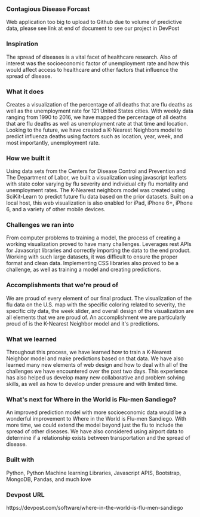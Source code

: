<h3>Contagious Disease Forcast</h3>
Web application too big to upload to Github due to volume of predictive data, please see link at end of document to see our project in DevPost
<h3>Inspiration</h3>
The spread of diseases is a vital facet of healthcare research. Also of interest was the socioeconomic factor of unemployment rate and how this would affect access to healthcare and other factors that influence the spread of disease.

<h3>What it does</h3>
Creates a visualization of the percentage of all deaths that are flu deaths as well as the unemployment rate for 121 United States cities. With weekly data ranging from 1990 to 2016, we have mapped the percentage of all deaths that are flu deaths as well as unemployment rate at that time and location. Looking to the future, we have created a K-Nearest Neighbors model to predict influenza deaths using factors such as location, year, week, and most importantly, unemployment rate.

<h3>How we built it</h3>
Using data sets from the Centers for Disease Control and Prevention and The Department of Labor, we built a visualization using javascript leaflets with state color varying by flu severity and individual city flu mortality and unemployment rates. The K-Nearest neighbors model was created using SciKit-Learn to predict future flu data based on the prior datasets. Built on a local host, this web visualization is also enabled for iPad, iPhone 6+, iPhone 6, and a variety of other mobile devices.

<h3>Challenges we ran into</h3>
From computer problems to training a model, the process of creating a working visualization proved to have many challenges. Leverages rest APIs for Javascript libraries and correctly importing the data to the end product. Working with such large datasets, it was difficult to ensure the proper format and clean data. Implementing CSS libraries also proved to be a challenge, as well as training a model and creating predictions.

<h3>Accomplishments that we're proud of</h3>
We are proud of every element of our final product. The visualization of the flu data on the U.S. map with the specific coloring related to severity, the specific city data, the week slider, and overall design of the visualization are all elements that we are proud of. An accomplishment we are particularly proud of is the K-Nearest Neighbor model and it's predictions.

<h3>What we learned</h3>
Throughout this process, we have learned how to train a K-Nearest Neighbor model and make predictions based on that data. We have also learned many new elements of web design and how to deal with all of the challenges we have encountered over the past two days. This experience has also helped us develop many new collaborative and problem solving skills, as well as how to develop under pressure and with limited time.

<h3>What's next for Where in the World is Flu-men Sandiego?</h3>
An improved prediction model with more socioeconomic data would be a wonderful improvement to Where in the World is Flu-men Sandiego. With more time, we could extend the model beyond just the flu to include the spread of other diseases. We have also considered using airport data to determine if a relationship exists between transportation and the spread of disease.

<h3>Built with</h3>
Python, Python Machine learning Libraries, Javascript APIS, Bootstrap, MongoDB, Pandas, and much love

<h3>Devpost URL</h3>
https://devpost.com/software/where-in-the-world-is-flu-men-sandiego
